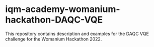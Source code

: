 # iqm-academy-womanium-hackathon-DAQC-VQE
This repository contains description and examples for the DAQC VQE challenge for the Womanium Hackathon 2022.

